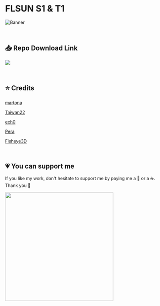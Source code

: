 # FLSUN S1 & T1

![Banner](https://github.com/user-attachments/assets/a2ebd6cd-e430-4d7b-a240-a8cac461b0c7)

<br />

## :inbox_tray: Repo Download Link

<a href="https://github.com/Guilouz/Flsun-S1/archive/refs/heads/main.zip" target="_blank"><img src="https://github.com/user-attachments/assets/696ef1b2-ce28-4c0d-b8b5-58ccd66d822b"></a>

<br />

## :star: Credits

[martona](https://github.com/martona)

[Taiwan22](https://github.com/Taiwan22)

[ech0](https://github.com/ech0devv)

[Pera](https://github.com/comradef191)

[Fisheye3D](https://github.com/Fisheye3D)

<br />

## :heartpulse: You can support me

If you like my work, don't hesitate to support me by paying me a 🍺 or a ☕. Thank you 🙂

<a href="https://ko-fi.com/guilouz" target="_blank"><img width="350" src="https://github.com/Guilouz/Creality-Helper-Script-Wiki/blob/main/docs/assets/img/home/Ko-fi.png?raw=true"></a>
